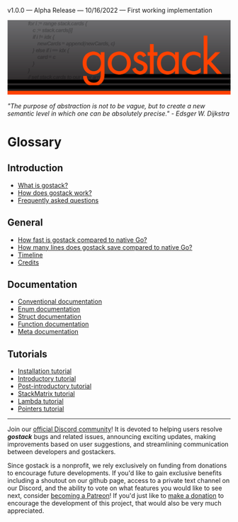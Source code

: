 v1.0.0 — Alpha Release — 10/16/2022 — First working implementation

![Banner](images/gostack_Smaller.png)

 *"The purpose of abstraction is not to be vague, but to create a new semantic level in which one can be absolutely precise." - Edsger W. Dijkstra*

 <h1>Glossary</h1>

 <h2>Introduction</h2>

 * [What is gostack?](documentation/introduction.md)
 * [How does gostack work?](documentation/overview.md)
 * [Frequently asked questions](documentation/faq.md)

 <h2>General</h2>
 
 * [How fast is gostack compared to native Go?](documentation/benchmark.md)
 * [How many lines does gostack save compared to native Go?](documentation/race.md)
 * [Timeline](documentation/timeline.md)
 * [Credits](documentation/credits.md)

 <h2>Documentation</h2>
 
  * [Conventional documentation](documentation/conventionsAPI.md)
  * [Enum documentation](documentation/enumsAPI.md)
  * [Struct documentation](documentation/structsAPI.md)
  * [Function documentation](documentation/functionsAPI.md)
  * [Meta documentation](documentation/metaAPI.md)

 <h2>Tutorials</h2>
 
  * [Installation tutorial](documentation/installationTutorial.md)
  * [Introductory tutorial](documentation/introductionTutorial.md)
  * [Post-introductory tutorial](documentation/postIntroductionTutorial.md)
  * [StackMatrix tutorial](documentation/matricesTutorial.md)
  * [Lambda tutorial](documentation/lambdaTutorial.md)
  * [Pointers tutorial](documentation/pointersTutorial.md)

---

 Join our [official Discord community](https://discord.gg/NmxxcKBVBU)!  It is devoted to helping users resolve ***gostack*** bugs and related issues, announcing exciting updates, making improvements based on user suggestions, and streamlining communication between developers and gostackers.

 Since gostack is a nonprofit, we rely exclusively on funding from donations to encourage future developments.  If you'd like to gain exclusive benefits including a shoutout on our github page, access to a private text channel on our Discord, and the ability to vote on what features you would like to see next, consider [becoming a Patreon](patreon.com/user?u=81677925)!  If you'd just like to [make a donation](https://www.buymeacoffee.com/gabetucker) to encourage the development of this project, that would also be very much appreciated.
